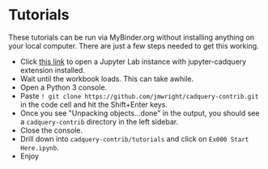 # Tutorials

These tutorials can be run via MyBinder.org without installing anything on your local computer. 
There are just a few steps needed to get this working.

* Click [this link](https://mybinder.org/v2/gh/bernhard-42/jupyter-cadquery/master?urlpath=lab&filepath=examples%2Fcadquery.ipynb) to open a Jupyter Lab instance with jupyter-cadquery extension installed.
* Wait until the workbook loads. This can take awhile.
* Open a Python 3 console.
* Paste `! git clone https://github.com/jmwright/cadquery-contrib.git` in the code cell and hit the Shift+Enter keys.
* Once you see "Unpacking objects...done" in the output, you should see a `cadquery-contrib` directory in the left sidebar.
* Close the console.
* Drill down into `cadquery-contrib/tutorials` and click on `Ex000 Start Here.ipynb`.
* Enjoy